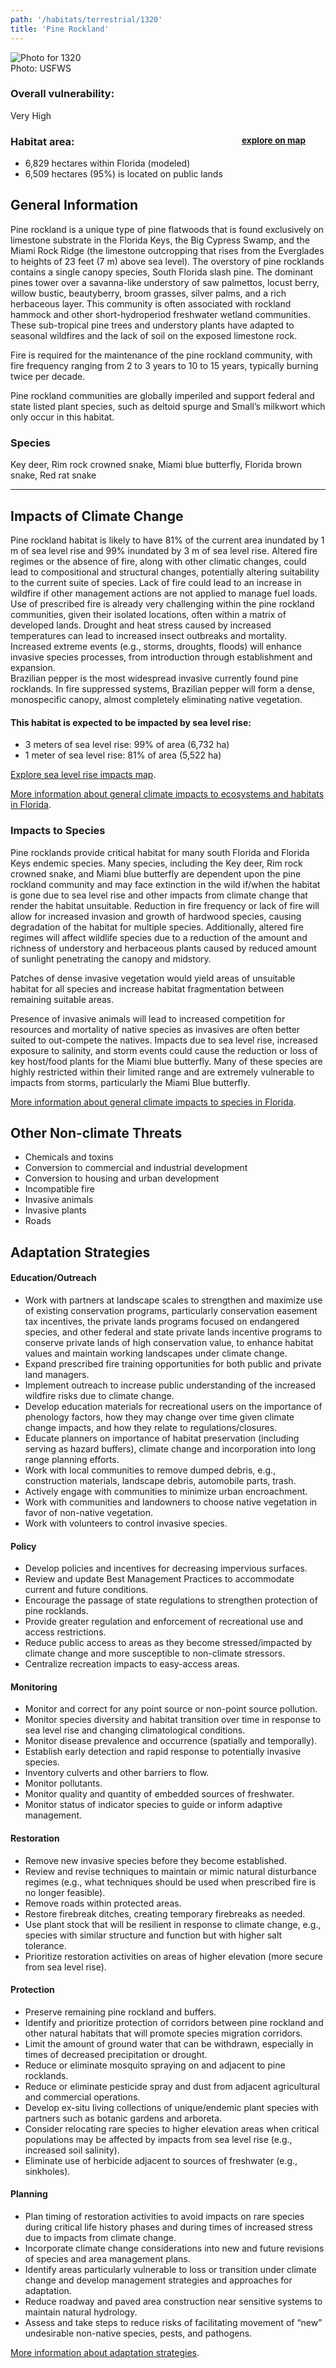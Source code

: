 ```yaml
---
path: '/habitats/terrestrial/1320'
title: 'Pine Rockland'
---
```


<content-header icon="pine_flatwoods_dry_prairie" title="Pine Rockland" subtitle="within Pine Flatwoods and Dry Prairie">
</content-header>

<div id="TopSection">

<div class="header-photo"><img src="1320.jpg" alt="Photo for 1320"/>
<figcaption>Photo: USFWS</figcaption></div>

<div>

### Overall vulnerability:

<div class="vulnerability vulnerability-extreme">Very High</div>

<h3>Habitat area: 
<a href="/habitats/terrestrial/1320/map" style="float:right;font-size:smaller;margin-right: 2rem;">
<fa-icon name="map"></fa-icon>
explore on map
</a>
</h3>

-   6,829 hectares within Florida (modeled)
-   6,509 hectares (95%) is located on public lands

</div>
</div>

## General Information

Pine rockland is a unique type of pine flatwoods that is found exclusively on limestone substrate in the Florida Keys, the Big Cypress Swamp, and the Miami Rock Ridge (the limestone outcropping that rises from the Everglades to heights of 23 feet (7 m) above sea level). The overstory of pine rocklands contains a single canopy species, South Florida slash pine. The dominant pines tower over a savanna-like understory of saw palmettos, locust berry, willow bustic, beautyberry, broom grasses, silver palms, and a rich herbaceous layer. This community is often associated with rockland hammock and other short-hydroperiod freshwater wetland communities. These sub-tropical pine trees and understory plants have adapted to seasonal wildfires and the lack of soil on the exposed limestone rock. 

Fire is required for the maintenance of the pine rockland community, with fire frequency ranging from 2 to 3 years to 10 to 15 years, typically burning twice per decade. 

 Pine rockland communities are globally imperiled and support federal and state listed plant species, such as deltoid spurge and Small’s milkwort which only occur in this habitat.



### Species

Key deer, Rim rock crowned snake, Miami blue butterfly, Florida brown snake, Red rat snake

<hr />

## Impacts of Climate Change

Pine rockland habitat is likely to have 81% of the current area inundated by 1 m of sea level rise and 99% inundated by 3 m of sea level rise.  Altered fire regimes or the absence of fire, along with other climatic changes, could lead to compositional and structural changes, potentially altering suitability to the current suite of species.  Lack of fire could lead to an increase in wildfire if other management actions are not applied to manage fuel loads. Use of prescribed fire is already very challenging within the pine rockland communities, given their isolated locations, often within a matrix of developed lands. Drought and heat stress caused by increased temperatures can lead to increased insect outbreaks and mortality.  <br />Increased extreme events (e.g., storms, droughts, floods) will enhance invasive species processes, from introduction through establishment and expansion.  <br />Brazilian pepper is the most widespread invasive currently found pine rocklands.  In fire suppressed systems, Brazilian pepper will form a dense, monospecific canopy, almost completely eliminating native vegetation.


#### This habitat is expected to be impacted by sea level rise:

- 3 meters of sea level rise: 99% of area (6,732 ha)
- 1 meter of sea level rise: 81% of area (5,522 ha)

[Explore sea level rise impacts map](/habitats/terrestrial/1320/map).


[More information about general climate impacts to ecosystems and habitats in Florida](/impacts/habitats).

### Impacts to Species

Pine rocklands provide critical habitat for many south Florida and Florida Keys endemic species.  Many species, including the Key deer, Rim rock crowned snake, and Miami blue butterfly are dependent upon the pine rockland community and may face extinction in the wild if/when the habitat is gone due to sea level rise and other impacts from climate change that render the habitat unsuitable.  Reduction in fire frequency or lack of fire will allow for increased invasion and growth of hardwood species, causing degradation of the habitat for multiple species.  Additionally, altered fire regimes will affect wildlife species due to a reduction of the amount and richness of  understory and herbaceous plants caused by reduced amount of sunlight penetrating the canopy and midstory.  

Patches of dense invasive vegetation would yield areas of unsuitable habitat for all species and increase habitat fragmentation between remaining suitable areas.  

Presence of invasive animals will lead to increased competition for resources and mortality of native species as invasives are often better suited to out-compete the natives.  Impacts due to sea level rise, increased exposure to salinity, and storm events could cause the reduction or loss of key host/food plants for the Miami blue butterfly.  Many of these species are highly restricted within their limited range and are extremely vulnerable to impacts from storms, particularly the Miami Blue butterfly.

[More information about general climate impacts to species in Florida](/impacts/species).

## Other Non-climate Threats

-	Chemicals and toxins
-	Conversion to commercial and industrial development
-	Conversion to housing and urban development
-	Incompatible fire
-	Invasive animals
-	Invasive plants
-	Roads


## Adaptation Strategies

#### Education/Outreach

- Work with partners at landscape scales to strengthen and maximize use of existing conservation programs, particularly conservation easement tax incentives, the private lands programs focused on endangered species, and other federal and state private lands incentive programs to conserve private lands of high conservation value, to enhance habitat values and maintain working landscapes under climate change.
- Expand prescribed fire training opportunities for both public and private land managers.
- Implement outreach to increase public understanding of the increased wildfire risks due to climate change.
- Develop education materials for recreational users on the importance of phenology factors, how they may change over time given climate change impacts, and how they relate to regulations/closures.
- Educate planners on importance of habitat preservation (including serving as hazard buffers), climate change and incorporation into long range planning efforts.
- Work with local communities to remove dumped debris, e.g., construction materials, landscape debris, automobile parts, trash.
- Actively engage with communities to minimize urban encroachment.
- Work with communities and landowners to choose native vegetation in favor of non-native vegetation.
- Work with volunteers to control invasive species.


#### Policy

- Develop policies and incentives for decreasing impervious surfaces.
- Review and update Best Management Practices to accommodate current and future conditions.
- Encourage the passage of state regulations to strengthen protection of pine rocklands.
- Provide greater regulation and enforcement of recreational use and access restrictions.
- Reduce public access to areas as they become stressed/impacted by climate change and more susceptible to non-climate stressors.
- Centralize recreation impacts to easy-access areas.


#### Monitoring

- Monitor and correct for any point source or non-point source pollution.
- Monitor species diversity and habitat transition over time in response to sea level rise and changing climatological conditions.
- Monitor disease prevalence and occurrence (spatially and temporally).
- Establish early detection and rapid response to potentially invasive species.
- Inventory culverts and other barriers to flow.
- Monitor pollutants.
- Monitor quality and quantity of embedded sources of freshwater.
- Monitor status of indicator species to guide or inform adaptive management.


#### Restoration

- Remove new invasive species before they become established.
- Review and revise techniques to maintain or mimic natural disturbance regimes (e.g., what techniques should be used when prescribed fire is no longer feasible).
- Remove roads within protected areas.
- Restore firebreak ditches, creating temporary firebreaks as needed.
- Use plant stock that will be resilient in response to climate change, e.g., species with similar structure and function but with higher salt tolerance.
- Prioritize restoration activities on areas of higher elevation (more secure from sea level rise).


#### Protection

- Preserve remaining pine rockland and buffers.
- Identify and prioritize protection of corridors between pine rockland and other natural habitats that will promote species migration corridors.
- Limit the amount of ground water that can be withdrawn, especially in times of decreased precipitation or drought.
- Reduce or eliminate mosquito spraying on and adjacent to pine rocklands.
- Reduce or eliminate pesticide spray and dust from adjacent agricultural and commercial operations.
- Develop ex-situ living collections of unique/endemic plant species with partners such as botanic gardens and arboreta.
- Consider relocating rare species to higher elevation areas when critical populations may be affected by impacts from sea level rise (e.g., increased soil salinity).
- Eliminate use of herbicide adjacent to sources of freshwater (e.g., sinkholes).


#### Planning

- Plan timing of restoration activities to avoid impacts on rare species during critical life history phases and during times of increased stress due to impacts from climate change.
- Incorporate climate change considerations into new and future revisions of species and area management plans.
- Identify areas particularly vulnerable to loss or transition under climate change and develop management strategies and approaches for adaptation.
- Reduce roadway and paved area construction near sensitive systems to maintain natural hydrology.
- Assess and take steps to reduce risks of facilitating movement of “new” undesirable non-native species, pests, and pathogens.




[More information about adaptation strategies](/strategies).


